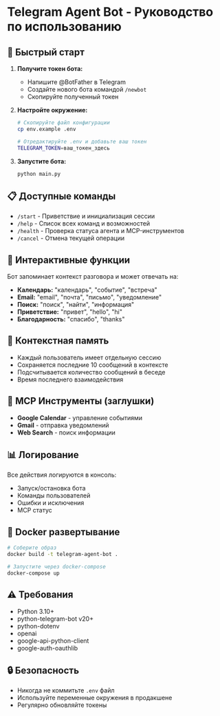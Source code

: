 # Telegram Agent Bot - Руководство по использованию

## 🚀 Быстрый старт

1. **Получите токен бота:**
   - Напишите @BotFather в Telegram
   - Создайте нового бота командой `/newbot`
   - Скопируйте полученный токен

2. **Настройте окружение:**
   ```bash
   # Скопируйте файл конфигурации
   cp env.example .env
   
   # Отредактируйте .env и добавьте ваш токен
   TELEGRAM_TOKEN=ваш_токен_здесь
   ```

3. **Запустите бота:**
   ```bash
   python main.py
   ```

## 📋 Доступные команды

- `/start` - Приветствие и инициализация сессии
- `/help` - Список всех команд и возможностей
- `/health` - Проверка статуса агента и MCP-инструментов
- `/cancel` - Отмена текущей операции

## 💬 Интерактивные функции

Бот запоминает контекст разговора и может отвечать на:

- **Календарь:** "календарь", "событие", "встреча"
- **Email:** "email", "почта", "письмо", "уведомление"  
- **Поиск:** "поиск", "найти", "информация"
- **Приветствие:** "привет", "hello", "hi"
- **Благодарность:** "спасибо", "thanks"

## 🧠 Контекстная память

- Каждый пользователь имеет отдельную сессию
- Сохраняется последние 10 сообщений в контексте
- Подсчитывается количество сообщений в беседе
- Время последнего взаимодействия

## 🔧 MCP Инструменты (заглушки)

- **Google Calendar** - управление событиями
- **Gmail** - отправка уведомлений
- **Web Search** - поиск информации

## 📊 Логирование

Все действия логируются в консоль:
- Запуск/остановка бота
- Команды пользователей
- Ошибки и исключения
- MCP статус

## 🐳 Docker развертывание

```bash
# Соберите образ
docker build -t telegram-agent-bot .

# Запустите через docker-compose
docker-compose up
```

## ⚠️ Требования

- Python 3.10+
- python-telegram-bot v20+
- python-dotenv
- openai
- google-api-python-client
- google-auth-oauthlib

## 🔒 Безопасность

- Никогда не коммитьте `.env` файл
- Используйте переменные окружения в продакшене
- Регулярно обновляйте токены
